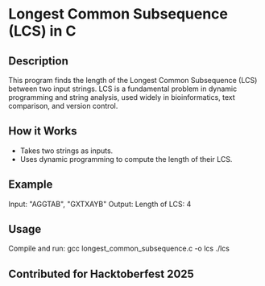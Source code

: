 # Longest Common Subsequence (LCS) in C

## Description
This program finds the length of the Longest Common Subsequence (LCS) between two input strings. LCS is a fundamental problem in dynamic programming and string analysis, used widely in bioinformatics, text comparison, and version control.

## How it Works
- Takes two strings as inputs.
- Uses dynamic programming to compute the length of their LCS.

## Example
Input: "AGGTAB", "GXTXAYB"
Output: Length of LCS: 4

## Usage
Compile and run:
gcc longest_common_subsequence.c -o lcs
./lcs

## Contributed for Hacktoberfest 2025